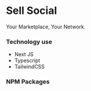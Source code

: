 # Sell Social
Your Marketplace, Your Network.

### Technology use

* Next JS
* Typescript
* TailwindCSS

### NPM Packages
